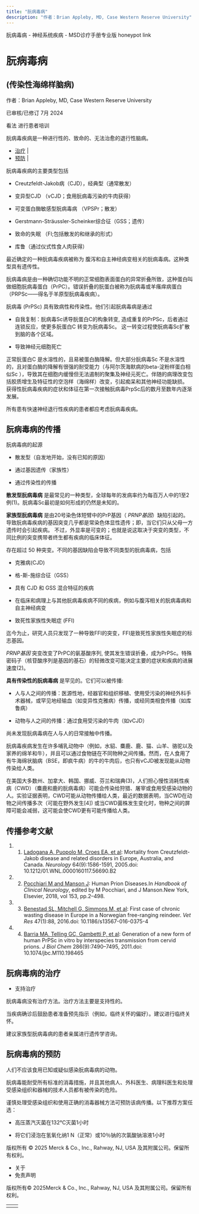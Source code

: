 ```yaml
---
title: "朊病毒病"
description: "作者：Brian Appleby, MD, Case Western Reserve University"
---
```


﻿朊病毒病 \- 神经系统疾病 \- MSD诊疗手册专业版 honeypot link

# 朊病毒病

## (传染性海绵样脑病)

作者：Brian Appleby, MD, Case Western Reserve University

已审核/已修订 7月 2024

看法 进行患者培训

朊病毒疾病是一种进行性的、致命的、无法治愈的退行性脑病。

- [治疗](#治疗_v17188244_zh) \|
- [预防](#预防_v17188253_zh) \|

朊病毒疾病的主要类型包括

- Creutzfeldt-Jakob病（CJD），经典型（通常散发）

- 变异型CJD （vCJD；食用朊病毒污染的牛肉获得）

- 可变蛋白酶敏感型朊病毒病 （VPSPr；散发）

- Gerstmann-Sträussler-Scheinker综合征（GSS；遗传）

- 致命的失眠 （FI;包括散发的和继承的形式）

- 库鲁（通过仪式性食人肉获得）


最近确定的一种朊病毒疾病被称为 腹泻和自主神经病变相关的朊病毒病。这种类型具有遗传性。

朊病毒病是由一种确切功能不明的正常细胞表面蛋白的异常折叠所致，这种蛋白叫做细胞朊病毒蛋白（PrPC）。错误折叠的朊蛋白被称为朊病毒或羊瘙痒病蛋白（PRPSc——得名于羊原型朊病毒疾病）。

朊病毒 (PrPSc) 具有致病性和传染性。他们引起朊病毒病是通过

- 自我复制：朊病毒Sc诱导朊蛋白C的构象转变, 造成重复的PrPSc，后者通过连锁反应，使更多朊蛋白C 转变为朊病毒Sc。 这一转变过程使朊病毒Sc扩散到脑的各个区域。

- 导致神经元细胞死亡


正常朊蛋白C 是水溶性的，且易被蛋白酶降解。但大部分朊病毒Sc 不是水溶性的，且对蛋白酶的降解有很强的耐受能力（与阿尔茨海默病的beta-淀粉样蛋白相似Sc ），导致其在细胞内缓慢但无法遏制的聚集及神经元死亡。伴随的病理改变包括胶质增生及特征性的空泡样（海绵样）改变，引起痴呆和其他神经功能缺损。 获得性朊病毒疾病的症状和体征在第一次接触朊病毒PrpSc后的数月至数年内逐渐发展。

所有患有快速神经退行性疾病的患者都应考虑朊病毒疾病。

## 朊病毒病的传播

朊病毒病的起源

- 散发型（自发地开始，没有已知的原因）

- 通过基因遗传（家族性）

- 通过传染性的传播


**散发型朊病毒病** 是最常见的一种类型，全球每年的发病率约为每百万人中的1至2例(1)。朊病毒Sc最初是如何形成的仍然是未知的。

**家族型朊病毒病** 是由20号染色体短臂中的PrP基因（ _PRNP基因_）缺陷引起的。导致朊病毒疾病的基因突变几乎都是常染色体显性遗传；即，当它们只从父母一方遗传时会引起疾病。 不过，外显率是可变的；也就是说这取决于突变的类型，不同比例的突变携带者终生都有疾病的临床体征。

存在超过 50 种突变。不同的基因缺陷会导致不同类型的朊病毒病，包括

- 克雅病(CJD)

- 格-斯-施综合征（GSS）

- 具有 CJD 和 GSS 混合特征的疾病

- 在临床和病理上与其他朊病毒疾病不同的疾病，例如与腹泻相关的朊病毒病和自主神经病变

- 致死性家族性失眠症 (FFI)


迄今为止，研究人员只发现了一种导致FFI的突变，FFI是致死性家族性失眠症的标志基因。

_PRNP基因_ 突变改变了PrPC的氨基酸序列, 使其发生错误折叠，成为PrPSc。特殊密码子（核苷酸序列是基因的基石）的轻微改变可能决定主要的症状和疾病的进展速度(2)。

**具有传染性的朊病毒病** 是罕见的。它们可以被传播:

- 人与人之间的传播：医源性地，经器官和组织移植、使用受污染的神经外科手术器械，或罕见地经输血（如变异性克雅病）传播，或经同类相食传播（如库鲁病）

- 动物与人之间的传播：通过食用受污染的牛肉（如vCJD）


尚未发现朊病毒病在人与人的日常接触中传播。

朊病毒疾病发生在许多哺乳动物中（例如，水貂、麋鹿、鹿、猫、山羊、骆驼以及家养的绵羊和牛），并且可以通过食物链在不同物种之间传播。然而，在人食用了有牛海绵状脑病（BSE，即疯牛病）的牛的牛肉后，也只有vCJD被发现能从动物传染给人类。

在美国大多数州、加拿大、韩国、挪威、芬兰和瑞典(3)，人们担心慢性消耗性疾病（CWD）（麋鹿和鹿的朊病毒病）可能会传染给狩猎、屠宰或食用受感染动物的人。实验证据表明，CWD可能从动物传播给人类，最近的数据表明，当CWD在动物之间传播多次（可能在野外发生\[4\]) 或当CWD菌株发生变化时，物种之间的屏障可能会减弱，这可能会使CWD更有可能传播给人类。

## 传播参考文献

1. 1. [Ladogana A, Puopolo M, Croes EA, et al](https://pubmed.ncbi.nlm.nih.gov/15883321/): Mortality from Creutzfeldt-Jakob disease and related disorders in Europe, Australia, and Canada. _Neurology_ 64(9):1586-1591, 2005.doi: 10.1212/01.WNL.0000160117.56690.B2

2. 2. [Pocchiari M and Manson J](https://shop.elsevier.com/books/human-prion-diseases/pocchiari/978-0-444-63945-5): Human Prion Diseases.In _Handbook of Clinical Neurology_, edited by M Pocchiari, and J Manson.New York, Elsevier, 2018, vol 153, pp.2–498.

3. 3. [Benestad SL, Mitchell G, Simmons M, et al](https://www.ncbi.nlm.nih.gov/pmc/articles/PMC5024462/): First case of chronic wasting disease in Europe in a Norwegian free-ranging reindeer. _Vet Res_ 47(1):88, 2016.doi: 10.1186/s13567-016-0375-4

4. 4. [Barria MA, Telling GC, Gambetti P, et al](https://www.ncbi.nlm.nih.gov/pmc/articles/PMC3045004/): Generation of a new form of human PrPSc in vitro by interspecies transmission from cervid prions. _J Biol Chem_ 286(9):7490–7495, 2011.doi: 10.1074/jbc.M110.198465


## 朊病毒病的治疗

- 支持治疗


朊病毒病没有治疗方法。治疗方法主要是支持性的。

当疾病确诊后鼓励患者准备预先指示（例如，临终关怀的偏好）。建议进行临终关怀。

建议家族型朊病毒病的患者亲属进行遗传学咨询。

## 朊病毒病的预防

人们不应该食用已知或疑似感染朊病毒病的动物。

朊病毒能耐受所有标准的消毒措施，并且其他病人、外科医生、病理科医生和处理受感染组织和器械的技术人员都有被传染的危险。

谨慎处理受感染组织和使用正确的消毒器械方法可预防该病传播。以下推荐方案任选：

- 高压蒸汽灭菌在132℃灭菌1小时

- 将它们浸泡在氢氧化纳1 N（正常）或10％钠的次氯酸钠溶液1小时




版权所有 © 2025
Merck & Co., Inc., Rahway, NJ, USA 及其附属公司。保留所有权利。

- 关于
- 免责声明

版权所有© 2025Merck & Co., Inc., Rahway, NJ, USA 及其附属公司。保留所有权利。

|     |     |
| --- | --- |
|  |  |